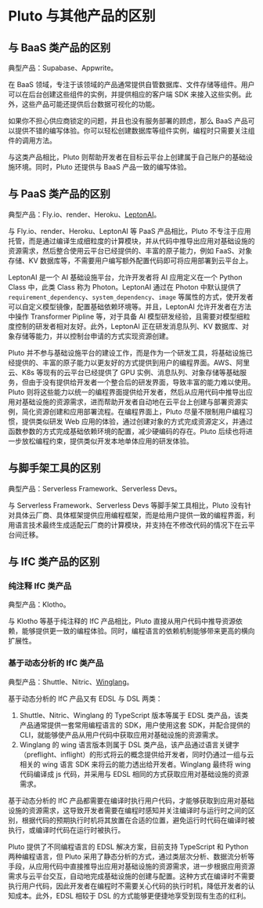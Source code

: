 # Pluto 与其他产品的区别

## 与 BaaS 类产品的区别

典型产品：Supabase、Appwrite。

在 BaaS 领域，专注于该领域的产品通常提供自管数据库、文件存储等组件。用户可以在后台创建这些组件的实例，并提供相应的客户端 SDK 来接入这些实例。此外，这些产品可能还提供后台数据可视化的功能。

如果你不担心供应商锁定的问题，并且也没有服务部署的顾虑，那么 BaaS 产品可以提供不错的编写体验。你可以轻松创建数据库等组件实例，编程时只需要关注组件的调用方法。

与这类产品相比，Pluto 则帮助开发者在目标云平台上创建属于自己账户的基础设施环境。同时，Pluto 还提供与 BaaS 产品一致的编写体验。

## 与 PaaS 类产品的区别

典型产品：Fly.io、render、Heroku、[LeptonAI](https://lepton.ai)。

与 Fly.io、render、Heroku、LeptonAI 等 PaaS 产品相比，Pluto 不专注于应用托管，而是通过编译生成细粒度的计算模块，并从代码中推导出应用对基础设施的资源需求，然后整合使用云平台已经提供的、丰富的原子能力，例如 FaaS、对象存储、KV 数据库等，不需要用户编写额外配置代码即可将应用部署到云平台上。

LeptonAI 是一个 AI 基础设施平台，允许开发者将 AI 应用定义在一个 Python Class 中，此类 Class 称为 Photon。LeptonAI 通过在 Photon 中默认提供了 `requirement_dependency`、`system_dependency`、`image` 等属性的方式，使开发者可以自定义模型镜像，配置基础依赖环境等。并且，LeptonAI 允许开发者在方法中操作 Transformer Pipline 等，对于具备 AI 模型研发经验，且需要对模型细粒度控制的研发者相对友好。此外，LeptonAI 正在研发消息队列、KV 数据库、对象存储等能力，并以控制台申请的方式实现资源创建。

Pluto 并不参与基础设施平台的建设工作，而是作为一个研发工具，将基础设施已经提供的、丰富的原子能力以更友好的方式提供到用户的编程界面。AWS、阿里云、K8s 等现有的云平台已经提供了 GPU 实例、消息队列、对象存储等基础服务，但由于没有提供给开发者一个整合后的研发界面，导致丰富的能力难以使用。Pluto 则将这些能力以统一的编程界面提供给开发者，然后从应用代码中推导出应用对基础设施的资源需求，进而帮助开发者自动地在云平台上创建与部署资源实例，简化资源创建和应用部署流程。在编程界面上，Pluto 尽量不限制用户编程习惯，提供类似研发 Web 应用的体验，通过创建对象的方式完成资源定义，并通过函数参数的方式完成基础依赖环境的配置，减少硬编码的存在。Pluto 后续也将进一步放松编程约束，提供类似开发本地单体应用的研发体验。

## 与脚手架工具的区别

典型产品：Serverless Framework、Serverless Devs。

与 Serverless Framework、Serverless Devs 等脚手架工具相比，Pluto 没有针对具体云厂商、具体框架提供应用编程框架，而是给用户提供一致的编程界面，利用语言技术最终生成适配云厂商的计算模块，并支持在不修改代码的情况下在云平台间迁移。

## 与 IfC 类产品的区别

### 纯注释 IfC 类产品

典型产品：Klotho。

与 Klotho 等基于纯注释的 IfC 产品相比，Pluto 直接从用户代码中推导资源依赖，能够提供更一致的编程体验。同时，编程语言的依赖机制能够带来更高的横向扩展性。

### 基于动态分析的 IfC 类产品

典型产品：Shuttle、Nitric、[Winglang](https://www.winglang.io/)。

基于动态分析的 IfC 产品又有 EDSL 与 DSL 两类：

1. Shuttle、Nitric、Winglang 的 TypeScript 版本等属于 EDSL 类产品，该类产品通常提供一套常用编程语言的 SDK，用户使用这套 SDK，并配合提供的 CLI，就能够使产品从用户代码中获取应用对基础设施的资源需求。
2. Winglang 的 wing 语言版本则属于 DSL 类产品，该产品通过语言关键字（preflight、inflight）的形式将云的概念提供给开发者，同时仍通过一组与云相关的 wing 语言 SDK 来将云的能力透出给开发者。Winglang 最终将 wing 代码编译成 js 代码，并采用与 EDSL 相同的方式获取应用对基础设施的资源需求。

基于动态分析的 IfC 产品都需要在编译时执行用户代码，才能够获取到应用对基础设施的资源需求，这导致开发者需要在编程时感知并关注编译时与运行时之间的区别，根据代码的预期执行时机将其放置在合适的位置，避免运行时代码在编译时被执行，或编译时代码在运行时被执行。

Pluto 提供了不同编程语言的 EDSL 解决方案，目前支持 TypeScript 和 Python 两种编程语言，但 Pluto 采用了静态分析的方式，通过类层次分析、数据流分析等手段，从应用代码中直接推导出应用对基础设施的资源需求，进一步根据应用资源需求与云平台交互，自动地完成基础设施的创建与配置。这种方式在编译时不需要执行用户代码，因此开发者在编程时不需要关心代码的执行时机，降低开发者的认知成本。此外，EDSL 相较于 DSL 的方式能够更便捷地享受到现有生态的红利。
